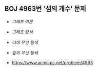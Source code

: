 ## BOJ 4963번 '섬의 개수' 문제 

* _그래프 이론_
* _그래프 탐색_
* _너비 우선 탐색_
* _깊이 우선 탐색_ 

* https://www.acmicpc.net/problem/4963
